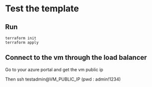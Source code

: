 # Test the template

## Run
    terraform init
    terraform apply

## Connect to the vm through the load balancer

Go to your azure portal and get the vm public ip

Then
    ssh testadmin@VM_PUBLIC_IP 
    (pwd : admin!1234)
